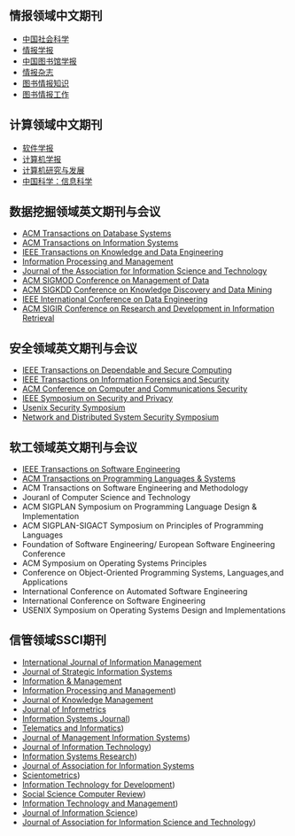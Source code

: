 ## 情报领域中文期刊
+ [中国社会科学](http://www.h6jq.com/index.html)
+ [情报学报](https://navi.cnki.net/KNavi/JournalDetail?pcode=CJFD&pykm=QBXB&Year=&Issue=)
+ [中国图书馆学报](http://www.jlis.cn/)
+ [情报杂志](https://navi.cnki.net/KNavi/JournalDetail?pcode=CJFD&pykm=QBZZ&Year=&Issue=)
+ [图书情报知识](https://navi.cnki.net/knavi/JournalDetail?pcode=CJFD&pykm=TSQC)
+ [图书情报工作](https://navi.cnki.net/knavi/JournalDetail?pcode=CJFD&pykm=TSQB)

## 计算领域中文期刊
+ [软件学报](http://www.jos.org.cn/jos/home)
+ [计算机学报](http://cjc.ict.ac.cn/)
+ [计算机研究与发展](https://crad.ict.ac.cn/CN/1000-1239/home.shtml)
+ [中国科学：信息科学](https://www.sciengine.com/SSI/home?slug=abstracts&abbreviated=scp)


## 数据挖掘领域英文期刊与会议
+ [ACM Transactions on Database Systems](https://dblp.org/db/journals/tods/index.html)
+ [ACM Transactions on Information Systems](https://dblp.org/db/journals/tois/index.html)
+ [IEEE Transactions on Knowledge and Data Engineering](https://dblp.org/db/journals/tkde/index.html)
+ [Information Processing and Management](https://dblp.org/db/journals/ipm/index.html)
+ [Journal of the Association for Information Science and Technology](https://dblp.org/db/journals/jasis/index.html)
+ [ACM SIGMOD Conference on Management of Data](https://dblp.org/db/conf/sigmod/index.html)
+ [ACM SIGKDD Conference on Knowledge Discovery and Data Mining](https://dblp.org/db/conf/kdd/index.html)
+ [IEEE International Conference on Data Engineering](https://dblp.org/db/conf/icde/index.html)
+ [ACM SIGIR Conference on Research and Development in Information Retrieval](https://dblp.org/db/conf/sigir/index.html)

## 安全领域英文期刊与会议
+ [IEEE Transactions on Dependable and Secure Computing](https://dblp.org/db/journals/tdsc/index.html)
+ [IEEE Transactions on Information Forensics and Security](https://dblp.org/db/journals/tifs/index.html)
+ [ACM Conference on Computer and Communications Security](https://dblp.org/db/conf/ccs/index.html)
+ [IEEE Symposium on Security and Privacy](https://dblp.org/db/conf/sp/index.html)
+ [Usenix Security Symposium](https://dblp.org/db/conf/uss/index.html)
+ [Network and Distributed System Security Symposium](https://dblp.org/db/conf/ndss/index.html)

## 软工领域英文期刊与会议
+ [IEEE Transactions on Software Engineering](https://dblp.org/db/journals/tse/index.html)
+ [ACM Transactions on Programming Languages & Systems](https://dblp.org/db/journals/toplas/index.html)
+ ACM Transactions on Software Engineering and Methodology
+ Jouranl of Computer Science and Technology
+ ACM SIGPLAN Symposium on Programming Language Design & Implementation
+ ACM SIGPLAN-SIGACT Symposium on Principles of Programming Languages
+ Foundation of Software Engineering/ European Software Engineering Conference
+ ACM Symposium on Operating Systems Principles
+ Conference on Object-Oriented Programming Systems, Languages,and Applications
+ International Conference on Automated Software Engineering
+ International Conference on Software Engineering
+ USENIX Symposium on Operating Systems Design and Implementations

## 信管领域SSCI期刊
+ [International Journal of Information Management](https://dblp.org/db/journals/ijinfoman/index.html)
+ [Journal of Strategic Information Systems](https://dblp.org/db/journals/jsis/index.html)
+ [Information & Management](https://dblp.org/db/journals/iam/index.html)
+ [Information Processing and Management](https://dblp.uni-trier.de/db/journals/ipm/index.html))
+ [Journal of Knowledge Management](https://dblp.org/db/journals/jkm/index.html)
+ [Journal of Informetrics](https://dblp.org/db/journals/joi/index.html)
+ [Information Systems Journal](https://dblp.uni-trier.de/db/journals/isj/index.html))
+ [Telematics and Informatics](https://dblp.uni-trier.de/db/journals/tele/index.html))
+ [Journal of Management Information Systems](https://dblp.uni-trier.de/db/journals/jmis/index.html))
+ [Journal of Information Technology](https://dblp.uni-trier.de/db/journals/jitech/index.html))
+ [Information Systems Research](https://dblp.uni-trier.de/db/journals/isr/index.html))
+ [Journal of Association for Information Systems]((https://dblp.uni-trier.de/db/journals/jais/index.html))
+ [Scientometrics](https://dblp.uni-trier.de/db/journals/scientometrics/index.html))
+ [Information Technology for Development](https://dblp.uni-trier.de/db/journals/itd/index.html))
+ [Social Science Computer Review](https://dblp.uni-trier.de/search?q=Social+Science+Computer+Review))
+ [Information Technology and Management](https://dblp.uni-trier.de/db/journals/itd/index.html))
+ [Journal of Information Science](https://dblp.uni-trier.de/db/journals/jis/index.html))
+ [Journal of Association for Information Science and Technology](https://dblp.uni-trier.de/db/journals/jasis/index.html))

